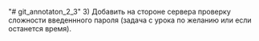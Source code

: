"# git_annotaton_2_3" 
3) Добавить на стороне сервера проверку сложности введеннного пароля (задача с урока по желанию или если останется время).

